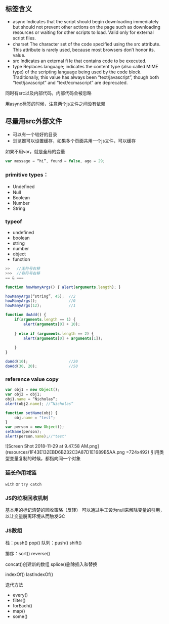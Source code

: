 ## 标签含义
- async
    Indicates that the script should begin downloading immediately but should not prevent other actions on the page such as downloading resources or waiting for other scripts to load. Valid only for external script ﬁles.
- charset
    The character set of the code speciﬁed using the src attribute. This attribute is rarely used, because most browsers don’t honor its. value.
- src
    Indicates an external ﬁ le that contains code to be executed.
- type
    Replaces language; indicates the content type (also called MIME type) of the scripting language being used by the code block. Traditionally, this value has always been “text/javascript”, though both “text/javascript” and “text/ecmascript” are deprecated. 


同时有src以及内部代码，内部代码会被忽略

用async标签的时候，注意两个js文件之间没有依赖


## 尽量用src外部文件
- 可以有一个较好的目录
- 浏览器可以设置缓存，如果多个页面共用一个js文件，可以缓存




如果不用var，就是全局的变量

```js
var message = “hi”, found = false, age = 29;
```

### primitive types：
- Undeﬁned
- Null
- Boolean
- Number
- String

### typeof
- undefined
- boolean
- string
- number
- object
- function

```js
>>   //无符号右移
>>>  //有符号右移
== & ===
```

```js
function howManyArgs() { alert(arguments.length); }

howManyArgs(“string”, 45);  //2
howManyArgs();              //0
howManyArgs(12);            //1
```

```js
function doAdd() { 
    if(arguments.length == 1) { 
        alert(arguments[0] + 10); 
        
    } else if (arguments.length == 2) { 
        alert(arguments[0] + arguments[1]); 
            
    } 
}

doAdd(10);                  //20
doAdd(30, 20);              //50
```

### reference value copy

```js
var obj1 = new Object(); 
var obj2 = obj1; 
obj1.name = “Nicholas”; 
alert(obj2.name); //”Nicholas”

function setName(obj) {
    obj.name = "test";
}
var person = new Object();
setName(person);
alert(person.name);//"test"
```

![Screen Shot 2018-11-29 at 9.47.58 AM.png](resources/1F43E132EBD6B232C3A87D1E1689B5AA.png =724x492)
引用类型变量复制的时候，都指向同一个对象

### 延长作用域链
`with` or `try catch`

### JS的垃圾回收机制

基本用的标记清楚的回收策略（反转）
可以通过手工设为null来解除变量的引用，以让变量脱离环境从而触发GC

### JS数组
栈：push()  pop()
队列：push() shift()

排序：sort() reverse()

concat()创建新的数组
splice()删除插入和替换

indexOf()
lastIndexOf()

迭代方法
- every()
- filter()
- forEach()
- map()
- some()
